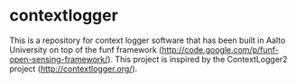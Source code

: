contextlogger
=============

This is a repository for context logger software that has been built in Aalto University on top of the funf framework (http://code.google.com/p/funf-open-sensing-framework/). This project is inspired by the ContextLogger2 project (http://contextlogger.org/).